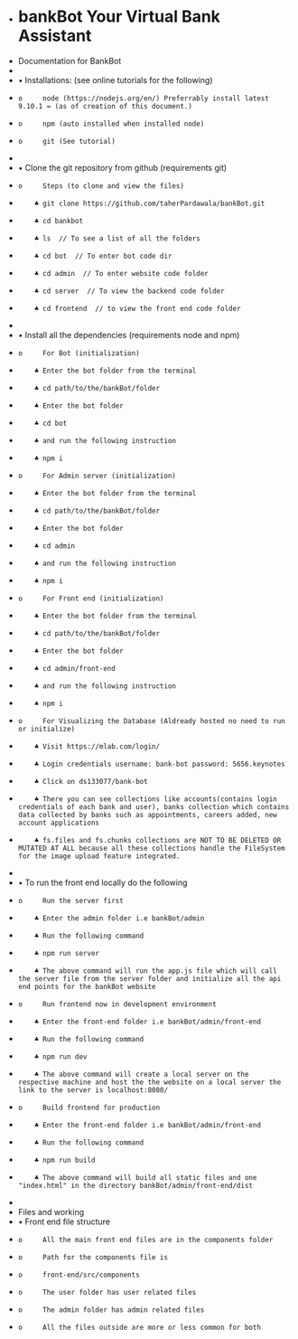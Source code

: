 - # bankBot Your Virtual Bank Assistant
- Documentation for BankBot
- 
- •	Installations: (see online tutorials for the following)
-     o		node (https://nodejs.org/en/) Preferrably install latest 9.10.1 = (as of creation of this document.)
-     o		npm (auto installed when installed node)
-     o		git (See tutorial)
- 
- •	Clone the git repository from github (requirements git)
-     o		Steps (to clone and view the files)
-         ♣	git clone https://github.com/taherPardawala/bankBot.git
-         ♣	cd bankbot
-         ♣	ls  // To see a list of all the folders
-         ♣	cd bot  // To enter bot code dir
-         ♣	cd admin  // To enter website code folder
-         ♣	cd server  // To view the backend code folder
-         ♣	cd frontend  // to view the front end code folder
- 
- •	Install all the dependencies (requirements node and npm)
-     o		For Bot (initialization)
-         ♣	Enter the bot folder from the terminal
-         ♣	cd path/to/the/bankBot/folder
-         ♣	Enter the bot folder
-         ♣	cd bot
-         ♣	and run the following instruction
-         ♣	npm i
-     o		For Admin server (initialization)
-         ♣	Enter the bot folder from the terminal
-         ♣	cd path/to/the/bankBot/folder
-         ♣	Enter the bot folder
-         ♣	cd admin
-         ♣	and run the following instruction
-         ♣	npm i
-     o		For Front end (initialization)
-         ♣	Enter the bot folder from the terminal
-         ♣	cd path/to/the/bankBot/folder
-         ♣	Enter the bot folder
-         ♣	cd admin/front-end
-         ♣	and run the following instruction
-         ♣	npm i
-     o		For Visualizing the Database (Aldready hosted no need to run or initialize)
-         ♣	Visit https://mlab.com/login/
-         ♣	Login credentials username: bank-bot password: 5656.keynotes 
-         ♣	Click on ds133077/bank-bot
-         ♣	There you can see collections like accounts(contains login credentials of each bank and user), banks collection which contains data collected by banks such as appointments, careers added, new account applications
-         ♣	fs.files and fs.chunks collections are NOT TO BE DELETED OR MUTATED AT ALL because all these collections handle the FileSystem for the image upload feature integrated.
- 
- •	To run the front end locally do the following
-     o		Run the server first 
-         ♣	Enter the admin folder i.e bankBot/admin
-         ♣	Run the following command
-         ♣	npm run server
-         ♣	The above command will run the app.js file which will call the server file from the server folder and initialize all the api end points for the bankBot website
-     o		Run frontend now in development environment
-         ♣	Enter the front-end folder i.e bankBot/admin/front-end
-         ♣	Run the following command
-         ♣	npm run dev
-         ♣	The above command will create a local server on the respective machine and host the the website on a local server the link to the server is localhost:8080/
-     o		Build frontend for production
-         ♣	Enter the front-end folder i.e bankBot/admin/front-end
-         ♣	Run the following command
-         ♣	npm run build
-         ♣	The above command will build all static files and one "index.html" in the directory bankBot/admin/front-end/dist
- 
- Files and working
- •	Front end file structure
-     o		All the main front end files are in the components folder
-     o		Path for the components file is 
-     o		front-end/src/components
-     o		The user folder has user related files
-     o		The admin folder has admin related files
-     o		All the files outside are more or less common for both